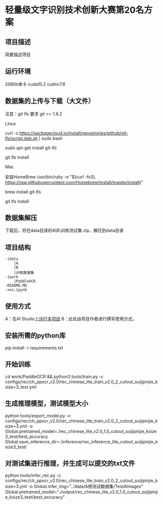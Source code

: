 # 轻量级文字识别技术创新大赛第20名方案

## 项目描述
简要描述项目

## 运行环境
2080ti单卡
cuda10.2
cudnn7.6


## 数据集的上传与下载（大文件）
注意：git lfs 要求 git >= 1.8.2

Linux

curl -s https://packagecloud.io/install/repositories/github/git-lfs/script.deb.sh | sudo bash

sudo apt-get install git-lfs

git lfs install

Mac

安装HomeBrew /usr/bin/ruby -e "$(curl -fsSL https://raw.githubusercontent.com/Homebrew/install/master/install)"

brew install git-lfs

git lfs install

## 数据集解压
下载后，将在data目录的A\B\训练测试集.zip，解压到data目录


## 项目结构
```
-|data
    |A
    |B
    |训练数据集
-|work
    |PaddleOCR
-README.MD
-xxx.ipynb
```
## 使用方式
A：在AI Studio上[运行本项目](https://aistudio.baidu.com/aistudio/usercenter)
B：此处由项目作者进行撰写使用方式。

## 安装所需的python库
pip install -r requirements.txt

## 开始训练
cd work/PaddleOCR && python3 tools/train.py -c configs/rec/ch_ppocr_v2.0/rec_chinese_lite_train_v2.0_2_cutout_suijipinjie_ksize=3_test.yml

## 生成推理模型，测试模型大小
python tools/export_model.py -c configs/rec/ch_ppocr_v2.0/rec_chinese_lite_train_v2.0_2_cutout_suijipinjie_ksize=3.yml -o Global.pretrained_model=./rec_chinese_lite_v2.0_1.0_cutout_suijipinjie_ksize3_test/best_accuracy  Global.save_inference_dir=./inference/rec_inference_lite_cutout_suijipinjie_ksize3_test/

## 对测试集进行推理，并生成可以提交的txt文件
python tools/infer_rec.py -c configs/rec/ch_ppocr_v2.0/rec_chinese_lite_train_v2.0_2_cutout_suijipinjie_ksize=3.yml -o Global.infer_img="../data/A榜测试数据集/TestAImages" Global.pretrained_model="./output/rec_chinese_lite_v2.0_1.0_cutout_suijipinjie_ksize3_test/best_accuracy"
